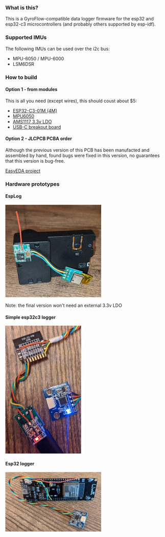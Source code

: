 ### What is this?
This is a GyroFlow-compatible data logger firmware for the esp32 and esp32-c3 microcontrollers (and probably others supported by esp-idf).

### Supported IMUs
The following IMUs can be used over the i2c bus:
* MPU-6050 / MPU-6000
* LSM6DSR

### How to build
#### Option 1 - from modules
This is all you need (except wires), this should coust about $5:
* [ESP32-C3-01M (4M)](https://aliexpress.ru/item/1005003092302540.html)
* [MPU6050](https://aliexpress.ru/item/32340949017.html)
* [AMS1117 3.3v LDO](https://aliexpress.ru/item/32659371619.html)
* [USB-C breakout board](https://aliexpress.ru/item/1005002795893679.html)

#### Option 2 - JLCPCB PCBA order
Although the previous version of this PCB has been manufacted and assembled by hand, found bugs were fixed in this version, no guarantees that this version is bug-free.

[EasyEDA project](https://oshwlab.com/vladimir.pinchuk01/gyro-logger-esp32c3_copy)

### Hardware prototypes
#### EspLog
![esp32 + mpu6050 logger](img/small_logger_esplog_lsm6dsr.jpg)

Note: the final version won't need an external 3.3v LDO

#### Simple esp32c3 logger
![esp32 + mpu6050 logger](img/small_logger_esp32c3_mpu6050.jpg)

#### Esp32 logger
![esp32 + mpu6050 logger](img/small_logger_esp32_mpu6050.jpg)